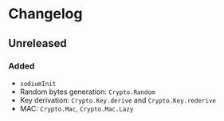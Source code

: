 # Changelog

## Unreleased

### Added

* `sodiumInit`
* Random bytes generation: `Crypto.Random`
* Key derivation: `Crypto.Key.derive` and `Crypto.Key.rederive`
* MAC: `Crypto.Mac`, `Crypto.Mac.Lazy`
